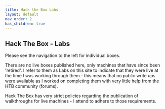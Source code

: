 ```yaml
---
title: Hack the Box Labs
layout: default
nav_order: 2
has_children: true
---
```


## Hack The Box - Labs

Please see the navigation to the left for individual boxes.  

There are no live boxes published here, only machines that have since been 'retired'. I refer to them as Labs on this site to indicate that they were live at the time I was working through them - this means that no public write ups were available as I worked on completing them with very little help from the HTB community (forums).

Hack The Box has very strict policies regarding the publication of walkthroughs for live machines - I attend to adhere to those requirements.
